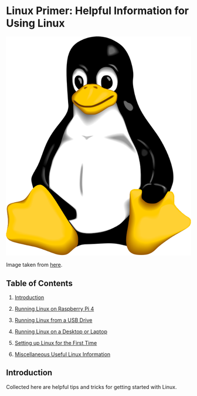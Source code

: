# Linux Primer: Helpful Information for Using Linux

![Tux, mascot of Linux](penguin.svg)

Image taken from [here](http://www.home.unix-ag.org/simon/penguin/).


## Table of Contents

1. [Introduction](#Introduction)

2. [Running Linux on Raspberry Pi 4](Raspberry_Pi/README.md)

3. [Running Linux from a USB Drive](USB/README.md)

4. [Running Linux on a Desktop or Laptop](Desktop/README.md)

5. [Setting up Linux for the First Time](Initial_setup/README.md)

6. [Miscellaneous Useful Linux Information](Miscellaneous/README.md)

## Introduction

Collected here are helpful tips and tricks for getting started with Linux.

